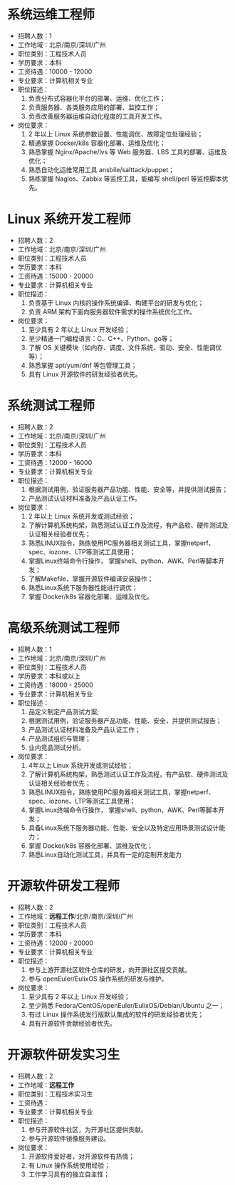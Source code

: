 # 系统运维工程师
* 招聘人数：1
* 工作地域：北京/南京/深圳/广州
* 职位类别：工程技术人员
* 学历要求：本科
* 工资待遇：10000 - 12000
* 专业要求：计算机相关专业
* 职位描述：
  1. 负责分布式容器化平台的部署、运维、优化工作；
  2. 负责服务器、各类服务应用的部署、监控工作；
  3. 负责改善服务器运维自动化程度的工具开发工作。
* 岗位要求：
  1. 2 年以上 Linux 系统参数设置、性能调优、故障定位处理经验；
  2. 精通掌握 Docker/k8s 容器化部署、运维及优化；
  3. 熟悉掌握 Nginx/Apache/lvs 等 Web 服务器、LBS 工具的部署、运维及优化；
  4. 熟悉自动化运维常用工具 ansbile/salttack/puppet；
  5. 熟练掌握 Nagios、Zabbix 等监控工具，能编写 shell/perl 等监控脚本优先。
# Linux 系统开发工程师
* 招聘人数：2
* 工作地域：北京/南京/深圳/广州
* 职位类别：工程技术人员
* 学历要求：本科
* 工资待遇：15000 - 20000
* 专业要求：计算机相关专业
* 职位描述：
  1. 负责基于 Linux 内核的操作系统编译、构建平台的研发与优化；
  2. 负责 ARM 架构下面向服务器软件需求的操作系统优化工作。
* 岗位要求：
  1. 至少具有 2 年以上 Linux 开发经验；
  2. 至少精通一门编程语言：C、C++、Python、go等；
  3. 了解 OS 关键模块（如内存、调度、文件系统、驱动、安全、性能调优等）；
  4. 熟悉掌握 apt/yum/dnf 等包管理工具；
  5. 具有 Linux 开源软件的研发经验者优先。
# 系统测试工程师
* 招聘人数：2
* 工作地域：北京/南京/深圳/广州
* 职位类别：工程技术人员
* 学历要求：本科
* 工资待遇：12000 - 16000
* 专业要求：计算机相关专业
* 职位描述： 
  1. 根据测试用例，验证服务器产品功能、性能、安全等，并提供测试报告；
  2. 产品测试认证材料准备及产品认证工作。
* 岗位要求： 
  1. 2 年以上 Linux 系统开发或测试经验；
  2. 了解计算机系统构架，熟悉测试认证工作及流程，有产品软、硬件测试及认证相关经验者优先；
  3. 熟悉LINUX指令，熟练使用PC服务器相关测试工具，掌握netperf、spec、iozone、LTP等测试工具使用；
  4. 掌握Linux终端命令行操作， 掌握shell、python、AWK、Perl等脚本开发；
  5. 了解Makefile，掌握开源软件编译安装操作；
  6. 熟悉Linux系统下服务器性能进行调优；
  7. 掌握 Docker/k8s 容器化部署、运维及优化。
# 高级系统测试工程师
* 招聘人数：1
* 工作地域：北京/南京/深圳/广州
* 职位类别：工程技术人员
* 学历要求：本科或以上
* 工资待遇：18000 - 25000
* 专业要求：计算机相关专业
* 职位描述： 
  1. 品定义制定产品测试方案;
  2. 根据测试用例，验证服务器产品功能、性能、安全，并提供测试报告；
  3. 产品测试认证材料准备及产品认证工作；
  4. 产品测试组织与管理；
  5. 业内竞品测试分析。
* 岗位要求： 
  1. 4年以上 Linux 系统开发或测试经验；
  2. 了解计算机系统构架，熟悉测试认证工作及流程，有产品软、硬件测试及认证相关经验者优先；
  3. 熟悉LINUX指令，熟练使用PC服务器相关测试工具，掌握netperf、spec、iozone、LTP等测试工具使用；
  4. 掌握Linux终端命令行操作， 掌握shell、python、AWK、Perl等脚本开发；
  5. 具备Linux系统下服务器功能、性能、安全以及特定应用场景测试设计能力；
  6. 掌握 Docker/k8s 容器化部署、运维及优化；
  7. 熟悉Linux自动化测试工具，并具有一定的定制开发能力
# 开源软件研发工程师
* 招聘人数：2
* 工作地域：**远程工作**/北京/南京/深圳/广州
* 职位类别：工程技术人员
* 学历要求：本科
* 工资待遇：12000 - 20000
* 专业要求：计算机相关专业
* 职位描述：
  1. 参与上游开源社区软件仓库的研发，向开源社区提交贡献。
  2. 参与 openEuler/EulixOS 操作系统的研发与维护。
* 岗位要求：
  1. 至少具有 2 年以上 Linux 开发经验；
  2. 至少熟悉 Fedora/CentOS/openEuler/EulixOS/Debian/Ubuntu 之一；
  3. 有过 Linux 操作系统发行版默认集成的软件的研发经验者优先；
  4. 具有开源软件贡献经验者优先。

# 开源软件研发实习生

* 招聘人数：2
* 工作地域：**远程工作**
* 职位类别：工程技术实习生
* 工资待遇：
* 专业要求：计算机相关专业
* 职位描述：
  1. 参与开源软件社区，为开源社区提供贡献。
  2. 参与开源软件镜像服务建设。
* 岗位要求：
  1. 开源软件爱好者，对开源软件有热情；
  2. 有 Linux 操作系统使用经验；
  3. 工作学习具有的独立自主性；